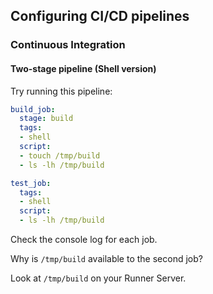 ## Configuring CI/CD pipelines
### Continuous Integration
#### Two-stage pipeline (Shell version)

Try running this pipeline:

```yaml 
build_job:
  stage: build
  tags:
  - shell
  script:
  - touch /tmp/build
  - ls -lh /tmp/build

test_job:
  tags:
  - shell
  script:
  - ls -lh /tmp/build 
```

Check the console log for each job.

Why is `/tmp/build` available to the second job?

Look at `/tmp/build` on your Runner Server.
